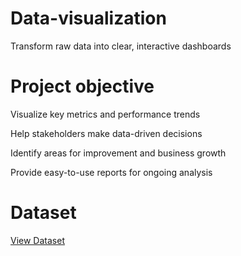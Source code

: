 # Data-visualization
Transform raw data into clear, interactive dashboards

# Project objective
Visualize key metrics and performance trends

Help stakeholders make data-driven decisions

Identify areas for improvement and business growth

Provide easy-to-use reports for ongoing analysis
# Dataset
<a href="https://github.com/chinababu-n/Data-visualization/blob/main/task2.pbix">View Dataset</a>

